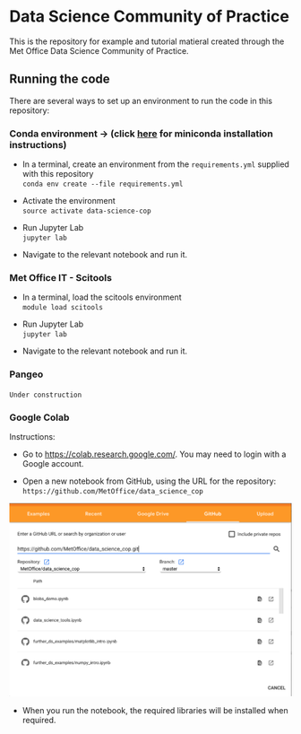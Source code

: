 # Data Science Community of Practice
This is the repository for  example and tutorial matieral created through the Met Office Data Science Community of Practice.


## Running the code
There are several ways to set up an environment to run the code in this repository:

### Conda environment -> (click [here](https://docs.conda.io/en/latest/miniconda.html) for miniconda installation instructions)

* In a terminal, create an environment from the `requirements.yml` supplied with this repository <br>
``conda env create --file requirements.yml``

* Activate the environment <br>
``source activate data-science-cop``

* Run Jupyter Lab <br>
``jupyter lab``

* Navigate to the relevant notebook and run it.

### Met Office IT - Scitools 

* In a terminal, load the scitools environment <br>
``module load scitools``

* Run Jupyter Lab <br>
``jupyter lab``

* Navigate to the relevant notebook and run it.

### Pangeo
`` Under construction ``

### Google Colab

Instructions:

* Go to https://colab.research.google.com/. You may need to login with a Google account.

* Open a new notebook from GitHub, using the URL for the repository:<br>
``https://github.com/MetOffice/data_science_cop`` <br>
<img src="images/google_colab_open.png" width="800"/>

* When you run the notebook, the required libraries will be installed when required.



